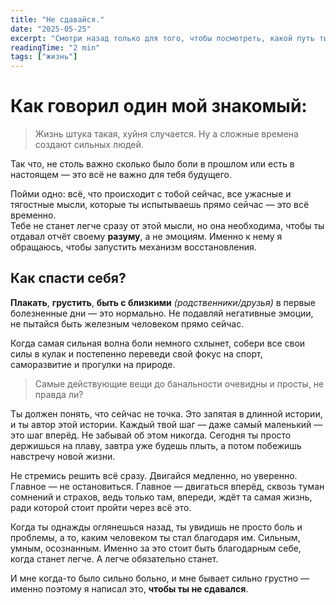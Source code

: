 ```yaml
---
title: "Не сдавайся."
date: "2025-05-25"
excerpt: "Смотри назад только для того, чтобы посмотреть, какой путь ты прошёл."
readingTime: "2 min"
tags: ["жизнь"]
---
```


# Как говорил один мой знакомый:

> Жизнь штука такая, хуйня случается. Ну а сложные времена создают сильных людей.

Так что, не столь важно сколько было боли в прошлом или есть в настоящем — это всё не важно для тебя будущего.

Пойми одно: всё, что происходит с тобой сейчас, все ужасные и тягостные мысли, которые ты испытываешь прямо сейчас — это всё временно.  
Тебе не станет легче сразу от этой мысли, но она необходима, чтобы ты отдавал отчёт своему **разуму**, а не эмоциям. Именно к нему я обращаюсь, чтобы запустить механизм восстановления.

## Как спасти себя?

**Плакать**, **грустить**, **быть с близкими** *(родственники/друзья)* в первые болезненные дни — это нормально. Не подавляй негативные эмоции, не пытайся быть железным человеком прямо сейчас.

Когда самая сильная волна боли немного схлынет, собери все свои силы в кулак и постепенно переведи свой фокус на спорт, саморазвитие и прогулки на природе.

> Самые действующие вещи до банальности очевидны и просты, не правда ли?

Ты должен понять, что сейчас не точка. Это запятая в длинной истории, и ты автор этой истории. Каждый твой шаг — даже самый маленький — это шаг вперёд. Не забывай об этом никогда. Сегодня ты просто держишься на плаву, завтра уже будешь плыть, а потом побежишь навстречу новой жизни.

Не стремись решить всё сразу. Двигайся медленно, но уверенно. Главное — не остановиться. Главное — двигаться вперёд, сквозь туман сомнений и страхов, ведь только там, впереди, ждёт та самая жизнь, ради которой стоит пройти через всё это.

Когда ты однажды оглянешься назад, ты увидишь не просто боль и проблемы, а то, каким человеком ты стал благодаря им. Сильным, умным, осознанным. Именно за это стоит быть благодарным себе, когда станет легче. А легче обязательно станет.

И мне когда-то было сильно больно, и мне бывает сильно грустно — именно поэтому я написал это, **чтобы ты не сдавался**.